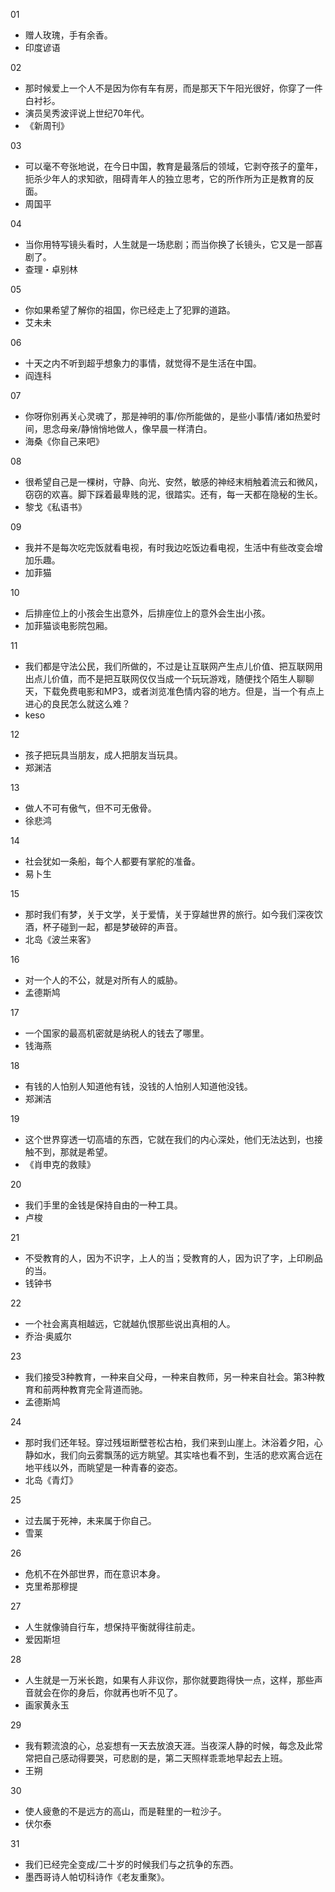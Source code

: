01  
- 赠人玫瑰，手有余香。  
- 印度谚语

02  
- 那时候爱上一个人不是因为你有车有房，而是那天下午阳光很好，你穿了一件白衬衫。
- 演员吴秀波评说上世纪70年代。  
- 《新周刊》  

03
- 可以毫不夸张地说，在今日中国，教育是最落后的领域，它剥夺孩子的童年，扼杀少年人的求知欲，阻碍青年人的独立思考，它的所作所为正是教育的反面。   
- 周国平  

04  
- 当你用特写镜头看时，人生就是一场悲剧；而当你换了长镜头，它又是一部喜剧了。
- 查理・卓别林  

05  
- 你如果希望了解你的祖国，你已经走上了犯罪的道路。  
- 艾未未  

06  
- 十天之内不听到超乎想象力的事情，就觉得不是生活在中国。  
- 阎连科  

07  
- 你呀你别再关心灵魂了，那是神明的事/你所能做的，是些小事情/诸如热爱时间，思念母亲/静悄悄地做人，像早晨一样清白。  
- 海桑《你自己来吧》  

08  
- 很希望自己是一棵树，守静、向光、安然，敏感的神经末梢触着流云和微风，窃窃的欢喜。脚下踩着最卑贱的泥，很踏实。还有，每一天都在隐秘的生长。  
- 黎戈《私语书》  

09  
- 我并不是每次吃完饭就看电视，有时我边吃饭边看电视，生活中有些改变会增加乐趣。  
- 加菲猫  

10  
- 后排座位上的小孩会生出意外，后排座位上的意外会生出小孩。  
- 加菲猫谈电影院包厢。  

11
- 我们都是守法公民，我们所做的，不过是让互联网产生点儿价值、把互联网用出点儿价值，而不是把互联网仅仅当成一个玩玩游戏，随便找个陌生人聊聊天，下载免费电影和MP3，或者浏览准色情内容的地方。但是，当一个有点上进心的良民怎么就这么难？  
- keso  

12  
- 孩子把玩具当朋友，成人把朋友当玩具。  
- 郑渊洁  

13 
- 做人不可有傲气，但不可无傲骨。
- 徐悲鸿

14  
- 社会犹如一条船，每个人都要有掌舵的准备。  
- 易卜生

15  
- 那时我们有梦，关于文学，关于爱情，关于穿越世界的旅行。如今我们深夜饮酒，杯子碰到一起，都是梦破碎的声音。  
- 北岛《波兰来客》  

16  
- 对一个人的不公，就是对所有人的威胁。  
- 孟德斯鸠  

17  
- 一个国家的最高机密就是纳税人的钱去了哪里。  
- 钱海燕  

18  
- 有钱的人怕别人知道他有钱，没钱的人怕别人知道他没钱。
- 郑渊洁  

19  
- 这个世界穿透一切高墙的东西，它就在我们的内心深处，他们无法达到，也接触不到，那就是希望。 
- 《肖申克的救赎》

20  
- 我们手里的金钱是保持自由的一种工具。  
- 卢梭  

21  
- 不受教育的人，因为不识字，上人的当；受教育的人，因为识了字，上印刷品的当。  
- 钱钟书  

22  
- 一个社会离真相越远，它就越仇恨那些说出真相的人。
- 乔治·奥威尔

23
- 我们接受3种教育，一种来自父母，一种来自教师，另一种来自社会。第3种教育和前两种教育完全背道而驰。
- 孟德斯鸠

24  
- 那时我们还年轻。穿过残垣断壁苍松古柏，我们来到山崖上。沐浴着夕阳，心静如水，我们向云雾飘荡的远方眺望。其实啥也看不到，生活的悲欢离合远在地平线以外，而眺望是一种青春的姿态。
- 北岛《青灯》

25  
- 过去属于死神，未来属于你自己。
- 雪莱

26  
- 危机不在外部世界，而在意识本身。
- 克里希那穆提

27  
- 人生就像骑自行车，想保持平衡就得往前走。
- 爱因斯坦

28  
- 人生就是一万米长跑，如果有人非议你，那你就要跑得快一点，这样，那些声音就会在你的身后，你就再也听不见了。
- 画家黄永玉

29  
- 我有颗流浪的心，总妄想有一天去放浪天涯。当夜深人静的时候，每念及此常常把自己感动得要哭，可悲剧的是，第二天照样乖乖地早起去上班。
- 王朔

30  
- 使人疲惫的不是远方的高山，而是鞋里的一粒沙子。
- 伏尔泰

31  
- 我们已经完全变成/二十岁的时候我们与之抗争的东西。
- 墨西哥诗人帕切科诗作《老友重聚》。
